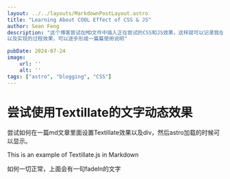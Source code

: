 ```yaml
---
layout: ../../layouts/MarkdownPostLayout.astro
title: "Learning About COOL Effect of CSS & JS"
author: Sean Feng
description: "这个博客尝试在MD文件中插入正在尝试的CSS和JS效果，这样就可以记录我在尝试过程中遇到的问题，
以及实现的过程效果，可以逐步形成一篇篇使用说明"

pubDate: 2024-07-24
image:
    url: ''
    alt: ''
tags: ["astro", "blogging", "CSS"]
---
```


# 尝试使用Textillate的文字动态效果
尝试如何在一篇md文章里面设置Textillate效果以及div，然后astro加载的时候可以显示。

<div class="tlt text-3xl" data-in-effect="fadeIn">This is an example of Textillate.js in Markdown</div>

如何一切正常，上面会有一句fadeIn的文字
